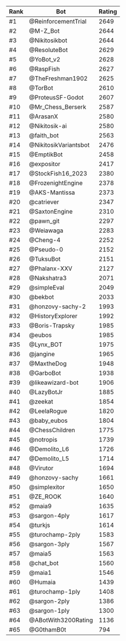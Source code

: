 Rank|Bot|Rating
---|---|---
#1|@ReinforcementTrial|2649
#2|@M-Z_Bot|2644
#3|@Nikitosikbot|2644
#4|@ResoluteBot|2629
#5|@YoBot_v2|2628
#6|@RaspFish|2627
#7|@TheFreshman1902|2625
#8|@TorBot|2610
#9|@ProteusSF-Godot|2607
#10|@Mr_Chess_Berserk|2587
#11|@ArasanX|2580
#12|@Nikitosik-ai|2580
#13|@faith_bot|2563
#14|@NikitosikVariantsbot|2476
#15|@EmptikBot|2458
#16|@expositor|2417
#17|@StockFish16_2023|2380
#18|@FrozenightEngine|2378
#19|@AKS-Mantissa|2373
#20|@catriever|2347
#21|@SaxtonEngine|2310
#22|@pawn_git|2297
#23|@Weiawaga|2283
#24|@Cheng-4|2252
#25|@Pseudo-0|2152
#26|@TuksuBot|2151
#27|@Phalanx-XXV|2127
#28|@Nakshatra3|2071
#29|@simpleEval|2049
#30|@bekbot|2033
#31|@honzovy-sachy-2|1993
#32|@HistoryExplorer|1992
#33|@Boris-Trapsky|1985
#34|@eubos|1985
#35|@Lynx_BOT|1975
#36|@jangine|1965
#37|@MaxtheDog|1948
#38|@GarboBot|1938
#39|@likeawizard-bot|1906
#40|@LazyBotJr|1885
#41|@zeekat|1854
#42|@LeelaRogue|1820
#43|@baby_eubos|1804
#44|@ChessChildren|1775
#45|@notropis|1739
#46|@Demolito_L6|1726
#47|@Demolito_L5|1714
#48|@Virutor|1694
#49|@honzovy-sachy|1661
#50|@simplexitor|1650
#51|@ZE_ROOK|1640
#52|@maia9|1635
#53|@sargon-4ply|1617
#54|@turkjs|1614
#55|@turochamp-2ply|1583
#56|@sargon-3ply|1567
#57|@maia5|1563
#58|@chat_bot|1560
#59|@maia1|1546
#60|@Humaia|1439
#61|@turochamp-1ply|1408
#62|@sargon-2ply|1386
#63|@sargon-1ply|1300
#64|@ABotWith3200Rating|1136
#65|@G0thamB0t|794
